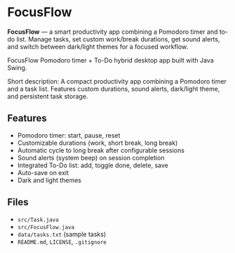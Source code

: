 # FocusFlow
**FocusFlow** — a smart productivity app combining a Pomodoro timer and to-do list. Manage tasks, set custom work/break durations, get sound alerts, and switch between dark/light themes for a focused workflow.

FocusFlow Pomodoro timer + To-Do hybrid desktop app built with Java Swing.

Short description:
A compact productivity app combining a Pomodoro timer and a task list. Features custom durations, sound alerts, dark/light theme, and persistent task storage.

## Features
- Pomodoro timer: start, pause, reset
- Customizable durations (work, short break, long break)
- Automatic cycle to long break after configurable sessions
- Sound alerts (system beep) on session completion
- Integrated To-Do list: add, toggle done, delete, save
- Auto-save on exit
- Dark and light themes

## Files
- `src/Task.java`
- `src/FocusFlow.java`
- `data/tasks.txt` (sample tasks)
- `README.md`, `LICENSE`, `.gitignore`

